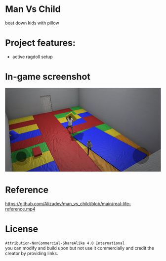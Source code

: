 # Man Vs Child
beat down kids with pillow

# Project features:
- active ragdoll setup

# In-game screenshot
![alt text](https://github.com/Alizadev/man_vs_child/blob/main/Screenshot%202023-09-17%20175721.png "#1")

# Reference
https://github.com/Alizadev/man_vs_child/blob/main/real-life-reference.mp4

# License
`Attribution-NonCommercial-ShareAlike 4.0 International`<br>
you can modify and build upon but not use it commercially and credit the creator by providing links.
